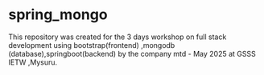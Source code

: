 # spring_mongo
This repository was created for the 3 days workshop on full stack development using bootstrap(frontend) ,mongodb (database),springboot(backend) by the company mtd - May 2025 at GSSS IETW ,Mysuru.
